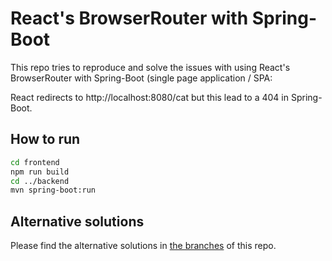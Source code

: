 # React's BrowserRouter with Spring-Boot

This repo tries to reproduce and solve the issues
with using React's BrowserRouter with Spring-Boot (single page application / SPA:

React redirects to http://localhost:8080/cat but this lead to a 404 in Spring-Boot.

## How to run

```bash
cd frontend
npm run build
cd ../backend
mvn spring-boot:run
```

## Alternative solutions

Please find the alternative solutions in [the branches](https://github.com/bartfastiel/react-browser-router-with-spring-boot/branches) of this repo.
